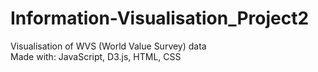 # Information-Visualisation_Project2
Visualisation of WVS (World Value Survey) data
<br/>
Made with: JavaScript, D3.js, HTML, CSS
